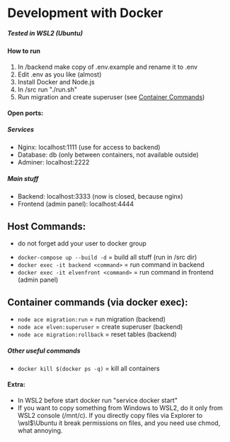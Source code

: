 
# Development with Docker #
##### Tested in WSL2 (Ubuntu)


#### How to run
1. In /backend make copy of .env.example and rename it to .env
2. Edit .env as you like (almost)
3. Install Docker and Node.js
4. In /src run "./run.sh"
5. Run migration and create superuser (see [Container Commands](#container-commands))


#### Open ports:
##### Services
- Nginx: localhost:1111 (use for access to backend)
- Database: db (only between containers, not available outside)
- Adminer: localhost:2222
##### Main stuff
- Backend: localhost:3333 (now is closed, because nginx)
- Frontend (admin panel): localhost:4444


## <a name="host-commands"></a>Host Commands:
* do not forget add your user to docker group
- ```docker-compose up --build -d``` = build all stuff (run in /src dir)
- ```docker exec -it backend <command>``` = run command in backend
- ```docker exec -it elvenfront <command>``` = run command in frontend (admin panel)


## <a name="container-commands"></a>Container commands (via docker exec):
- ```node ace migration:run``` = run migration (backend)
- ```node ace elven:superuser``` = create superuser (backend)
- ```node ace migration:rollback``` = reset tables (backend)


##### Other useful commands
- ```docker kill $(docker ps -q)``` = kill all containers


#### Extra:
- In WSL2 before start docker run "service docker start"
- If you want to copy something from Windows to WSL2, do it only from WSL2 console (/mnt/c). If you directly copy files via Explorer to \\wsl$\Ubuntu it break permissions on files, and you need use chmod, what annoying.